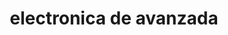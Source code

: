 ---
title: "electronica de avanzada"
url: /armenia/electronica-de-avanzada-carrera-19/
shop: Radiotechnik
---